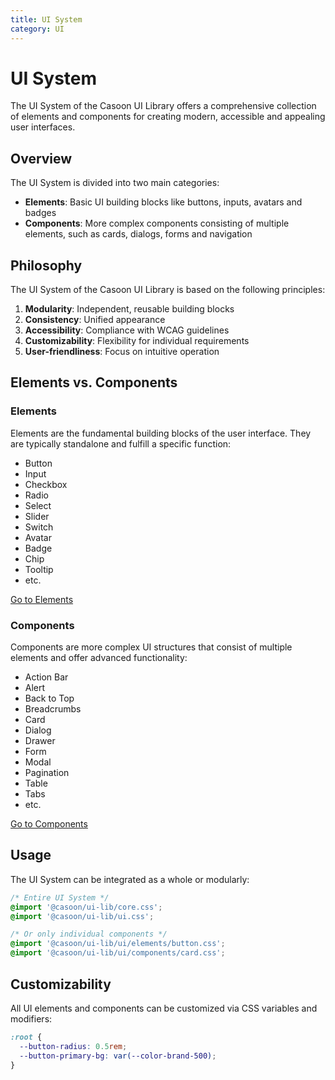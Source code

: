 ```yaml
---
title: UI System
category: UI
---
```


# UI System

The UI System of the Casoon UI Library offers a comprehensive collection of elements and components for creating modern, accessible and appealing user interfaces.

## Overview

The UI System is divided into two main categories:

- **Elements**: Basic UI building blocks like buttons, inputs, avatars and badges
- **Components**: More complex components consisting of multiple elements, such as cards, dialogs, forms and navigation

## Philosophy

The UI System of the Casoon UI Library is based on the following principles:

1. **Modularity**: Independent, reusable building blocks
2. **Consistency**: Unified appearance
3. **Accessibility**: Compliance with WCAG guidelines
4. **Customizability**: Flexibility for individual requirements
5. **User-friendliness**: Focus on intuitive operation

## Elements vs. Components

### Elements

Elements are the fundamental building blocks of the user interface. They are typically standalone and fulfill a specific function:

- Button
- Input
- Checkbox
- Radio
- Select
- Slider
- Switch
- Avatar
- Badge
- Chip
- Tooltip
- etc.

[Go to Elements](/ui/elements/)

### Components

Components are more complex UI structures that consist of multiple elements and offer advanced functionality:

- Action Bar
- Alert
- Back to Top
- Breadcrumbs
- Card
- Dialog
- Drawer
- Form
- Modal
- Pagination
- Table
- Tabs
- etc.

[Go to Components](/ui/components/)

## Usage

The UI System can be integrated as a whole or modularly:

```css
/* Entire UI System */
@import '@casoon/ui-lib/core.css';
@import '@casoon/ui-lib/ui.css';

/* Or only individual components */
@import '@casoon/ui-lib/ui/elements/button.css';
@import '@casoon/ui-lib/ui/components/card.css';
```

## Customizability

All UI elements and components can be customized via CSS variables and modifiers:

```css
:root {
  --button-radius: 0.5rem;
  --button-primary-bg: var(--color-brand-500);
}
``` 
